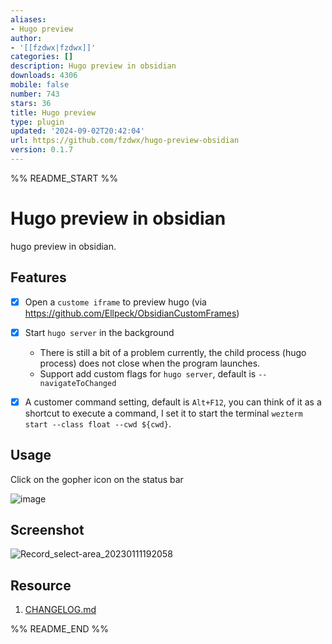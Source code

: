 ```yaml
---
aliases:
- Hugo preview
author:
- '[[fzdwx|fzdwx]]'
categories: []
description: Hugo preview in obsidian
downloads: 4306
mobile: false
number: 743
stars: 36
title: Hugo preview
type: plugin
updated: '2024-09-02T20:42:04'
url: https://github.com/fzdwx/hugo-preview-obsidian
version: 0.1.7
---
```


%% README_START %%

# Hugo preview in obsidian

hugo preview in obsidian.

## Features

- [x] Open a `custome iframe` to preview hugo (via https://github.com/Ellpeck/ObsidianCustomFrames)
- [x] Start `hugo server` in the background
	- There is still a bit of a problem currently, the child process (hugo process) does not close when the program
	  launches.
    - Support add custom flags for `hugo server`, default is `--navigateToChanged`
- [x] A customer command setting, default is `Alt+F12`, you can think of it as a shortcut to execute a command,
  I set it to start the terminal `wezterm start --class float --cwd ${cwd}`.


## Usage

Click on the gopher icon on the status bar

![image](https://user-images.githubusercontent.com/65269574/211792531-e10b9d69-f109-4f75-aff6-1a8c132f8b40.png)

## Screenshot

![Record_select-area_20230111192058](https://user-images.githubusercontent.com/65269574/211794013-eab76237-433d-4b9f-bc22-0bb0e4c1fe28.gif)


## Resource

1. [CHANGELOG.md](CHANGELOG.md)


%% README_END %%